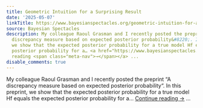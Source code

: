 ```yaml
---
title: Geometric Intuition for a Surprising Result
date: '2025-05-07'
linkTitle: https://www.bayesianspectacles.org/geometric-intuition-for-a-surprising-result/
source: Bayesian Spectacles
description: My colleague Raoul Grasman and I recently posted the preprint &#8220;A
  discrepancy measure based on expected posterior probability&#8220;. In this preprint,
  we show that the expected posterior probability for a true model Hf equals the expected
  posterior probability for a… <a href="https://www.bayesianspectacles.org/geometric-intuition-for-a-surprising-result/">Continue
  reading <span class="meta-nav">→</span></a> ...
disable_comments: true
---
```

My colleague Raoul Grasman and I recently posted the preprint &#8220;A discrepancy measure based on expected posterior probability&#8220;. In this preprint, we show that the expected posterior probability for a true model Hf equals the expected posterior probability for a… <a href="https://www.bayesianspectacles.org/geometric-intuition-for-a-surprising-result/">Continue reading <span class="meta-nav">→</span></a> ...